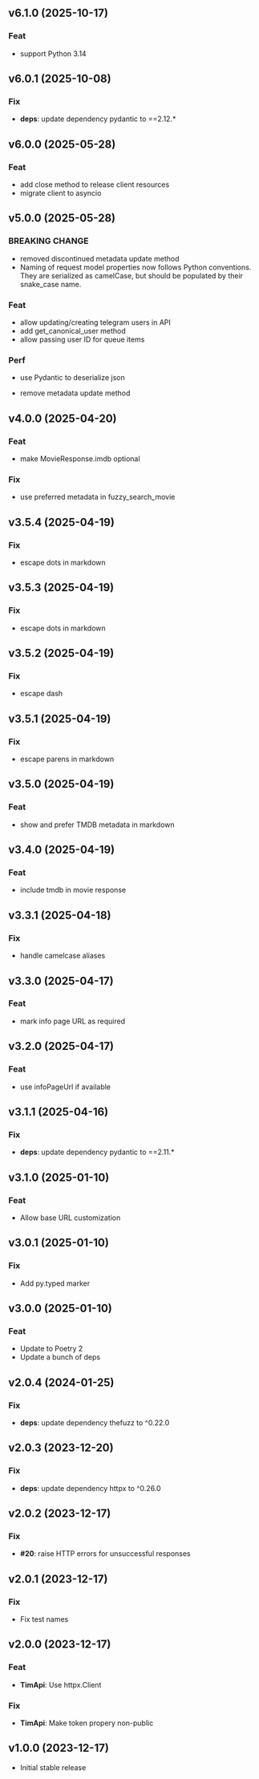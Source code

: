 ## v6.1.0 (2025-10-17)

### Feat

- support Python 3.14

## v6.0.1 (2025-10-08)

### Fix

- **deps**: update dependency pydantic to ==2.12.*

## v6.0.0 (2025-05-28)

### Feat

- add close method to release client resources
- migrate client to asyncio

## v5.0.0 (2025-05-28)

### BREAKING CHANGE

- removed discontinued metadata update method
- Naming of request model properties now follows Python
conventions. They are serialized as camelCase, but should be populated
by their snake_case name.

### Feat

- allow updating/creating telegram users in API
- add get_canonical_user method
- allow passing user ID for queue items

### Perf

- use Pydantic to deserialize json


- remove metadata update method

## v4.0.0 (2025-04-20)

### Feat

- make MovieResponse.imdb optional

### Fix

- use preferred metadata in fuzzy_search_movie

## v3.5.4 (2025-04-19)

### Fix

- escape dots in markdown

## v3.5.3 (2025-04-19)

### Fix

- escape dots in markdown

## v3.5.2 (2025-04-19)

### Fix

- escape dash

## v3.5.1 (2025-04-19)

### Fix

- escape parens in markdown

## v3.5.0 (2025-04-19)

### Feat

- show and prefer TMDB metadata in markdown

## v3.4.0 (2025-04-19)

### Feat

- include tmdb in movie response

## v3.3.1 (2025-04-18)

### Fix

- handle camelcase aliases

## v3.3.0 (2025-04-17)

### Feat

- mark info page URL as required

## v3.2.0 (2025-04-17)

### Feat

- use infoPageUrl if available

## v3.1.1 (2025-04-16)

### Fix

- **deps**: update dependency pydantic to ==2.11.*

## v3.1.0 (2025-01-10)

### Feat

- Allow base URL customization

## v3.0.1 (2025-01-10)

### Fix

- Add py.typed marker

## v3.0.0 (2025-01-10)

### Feat

- Update to Poetry 2
- Update a bunch of deps

## v2.0.4 (2024-01-25)

### Fix

- **deps**: update dependency thefuzz to ^0.22.0

## v2.0.3 (2023-12-20)

### Fix

- **deps**: update dependency httpx to ^0.26.0

## v2.0.2 (2023-12-17)

### Fix

- **#20**: raise HTTP errors for unsuccessful responses

## v2.0.1 (2023-12-17)

### Fix

- Fix test names

## v2.0.0 (2023-12-17)

### Feat

- **TimApi**: Use httpx.Client

### Fix

- **TimApi**: Make token propery non-public

## v1.0.0 (2023-12-17)

- Initial stable release
